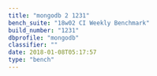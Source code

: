```yaml
---
title: "mongodb 2 1231"
bench_suite: "18w02 CI Weekly Benchmark"
build_number: "1231"
dbprofile: "mongodb"
classifier: ""
date: 2018-01-08T05:17:57
type: "bench"
---
```

